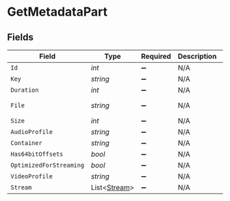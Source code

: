 # GetMetadataPart


## Fields

| Field                                           | Type                                            | Required                                        | Description                                     | Example                                         |
| ----------------------------------------------- | ----------------------------------------------- | ----------------------------------------------- | ----------------------------------------------- | ----------------------------------------------- |
| `Id`                                            | *int*                                           | :heavy_minus_sign:                              | N/A                                             | 15                                              |
| `Key`                                           | *string*                                        | :heavy_minus_sign:                              | N/A                                             | /library/parts/15/1705637151/file.mp4           |
| `Duration`                                      | *int*                                           | :heavy_minus_sign:                              | N/A                                             | 141417                                          |
| `File`                                          | *string*                                        | :heavy_minus_sign:                              | N/A                                             | /movies/Serenity (2005)/Serenity (2005).mp4     |
| `Size`                                          | *int*                                           | :heavy_minus_sign:                              | N/A                                             | 40271948                                        |
| `AudioProfile`                                  | *string*                                        | :heavy_minus_sign:                              | N/A                                             | lc                                              |
| `Container`                                     | *string*                                        | :heavy_minus_sign:                              | N/A                                             | mp4                                             |
| `Has64bitOffsets`                               | *bool*                                          | :heavy_minus_sign:                              | N/A                                             | false                                           |
| `OptimizedForStreaming`                         | *bool*                                          | :heavy_minus_sign:                              | N/A                                             | false                                           |
| `VideoProfile`                                  | *string*                                        | :heavy_minus_sign:                              | N/A                                             | high                                            |
| `Stream`                                        | List<[Stream](../../Models/Requests/Stream.md)> | :heavy_minus_sign:                              | N/A                                             |                                                 |